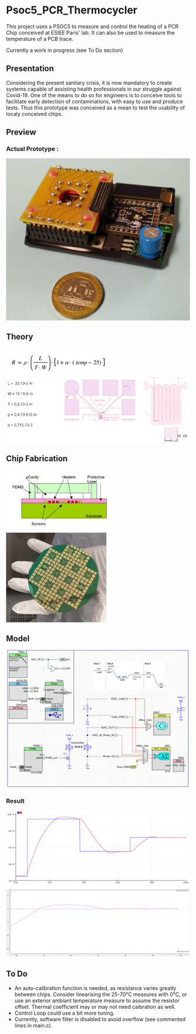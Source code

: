 # Psoc5_PCR_Thermocycler
This project uses a PSOC5 to measure and control the heating of a PCR Chip conceived at ESIEE Paris' lab.
It can also be used to measure the temperature of a PCB trace.

Currently a work in progress (see To Do section)

## Presentation
Considering the present sanitary crisis, it is now mandatory to create systems capable of assisting health professionals in our struggle against Covid-19.
One of the means to do so for engineers is to conceive tools to facilitate early detection of contaminations, with easy to use and produce tests.
Thus this prototype was conceived as a mean to test the usability of localy conceived chips.

## Preview
### Actual Prototype :
![ModulePCR](https://github.com/Rojopro/PSOC5_PCR_Thermocycler/blob/main/Doc/ModulePCR.PNG)

## Theory
![Math](https://github.com/Rojopro/PSOC5_PCR_Thermocycler/blob/main/Doc/Math.PNG)
![MathVal](https://github.com/Rojopro/PSOC5_PCR_Thermocycler/blob/main/Doc/MathVal.PNG)

## Chip Fabrication
![ChipFab](https://github.com/Rojopro/PSOC5_PCR_Thermocycler/blob/main/Doc/ChipFab.PNG)
![Chip](https://github.com/Rojopro/PSOC5_PCR_Thermocycler/blob/main/Doc/Chip.PNG)

## Model
![Model](https://github.com/Rojopro/PSOC5_PCR_Thermocycler/blob/main/Doc/PsocProfil.PNG)

### Result
![AsservissementModulePCR](https://github.com/Rojopro/PSOC5_PCR_Thermocycler/blob/main/Doc/Asservissement.PNG)
![AsservissementQ](https://github.com/Rojopro/PSOC5_PCR_Thermocycler/blob/main/Doc/AsservissementQ.PNG)

## To Do
* An auto-calibration function is needed, as resistance varies greatly between chips. Consider linearising the 25-70°C measures with 0°C, or use an exterior ambiant temperature measure to assume the resistor offset. Thermal coefficient may or may not need caibration as well.
* Control Loop could use a bit more tuning.
* Currently, software filter is disabled to avoid overflow (see commented lines in main.c).
